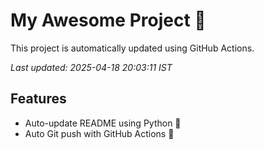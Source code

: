 # My Awesome Project 🚀

This project is automatically updated using GitHub Actions.

_Last updated: 2025-04-18 20:03:11 IST_

## Features
- Auto-update README using Python 🐍
- Auto Git push with GitHub Actions 🤖
